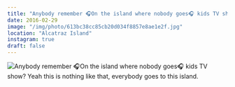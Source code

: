 ```yaml
---
title: "Anybody remember 🎧On the island where nobody goes🎧 kids TV show? Yeah this is nothing like that, everybody goes to this island."
date: 2016-02-29
image: "/img/photo/613bc38cc85cb20d034f8857e8ae1e2f.jpg"
location: "Alcatraz Island"
instagram: true
draft: false
---
```


![Anybody remember 🎧On the island where nobody goes🎧 kids TV show? Yeah this is nothing like that, everybody goes to this island.](/img/photo/613bc38cc85cb20d034f8857e8ae1e2f.jpg)
